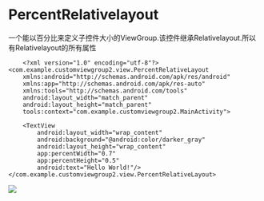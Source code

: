 # PercentRelativelayout

一个能以百分比来定义子控件大小的ViewGroup.该控件继承Relativelayout.所以有Relativelayout的所有属性

		<?xml version="1.0" encoding="utf-8"?>
	<com.example.customviewgroup2.view.PercentRelativeLayout
	    xmlns:android="http://schemas.android.com/apk/res/android"
	    xmlns:app="http://schemas.android.com/apk/res-auto"
	    xmlns:tools="http://schemas.android.com/tools"
	    android:layout_width="match_parent"
	    android:layout_height="match_parent"
	    tools:context="com.example.customviewgroup2.MainActivity">
	
	    <TextView
	        android:layout_width="wrap_content"
	        android:background="@android:color/darker_gray"
	        android:layout_height="wrap_content"
	        app:percentWidth="0.7"
	        app:percentHeight="0.5"
	        android:text="Hello World!"/>
	</com.example.customviewgroup2.view.PercentRelativeLayout>


![](http://i.imgur.com/otYSlNp.jpg)